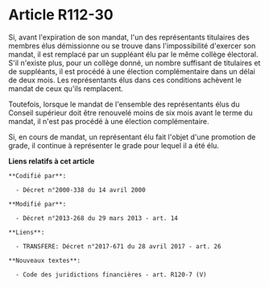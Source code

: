 # Article R112-30

Si, avant l'expiration de son mandat, l'un des représentants titulaires des membres élus démissionne ou se trouve dans
l'impossibilité d'exercer son mandat, il est remplacé par un suppléant élu par le même collège électoral. S'il n'existe plus,
pour un collège donné, un nombre suffisant de titulaires et de suppléants, il est procédé à une élection complémentaire dans
un délai de deux mois. Les représentants élus dans ces conditions achèvent le mandat de ceux qu'ils remplacent.

Toutefois, lorsque le mandat de l'ensemble des représentants élus du Conseil supérieur doit être renouvelé moins de six mois
avant le terme du mandat, il n'est pas procédé à une élection complémentaire. 

Si, en cours de mandat, un représentant élu fait l'objet d'une promotion de grade, il continue à représenter le grade pour
lequel il a été élu.

**Liens relatifs à cet article**

	**Codifié par**:

	  - Décret n°2000-338 du 14 avril 2000

	**Modifié par**:

	  - Décret n°2013-268 du 29 mars 2013 - art. 14

	**Liens**:

	  - TRANSFERE: Décret n°2017-671 du 28 avril 2017 - art. 26

	**Nouveaux textes**:

	  - Code des juridictions financières - art. R120-7 (V)
